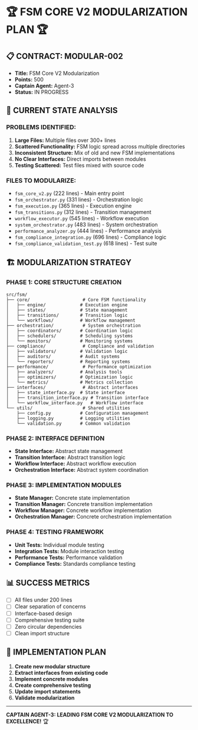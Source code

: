 # 🏆 FSM CORE V2 MODULARIZATION PLAN 🏆

## 📋 **CONTRACT: MODULAR-002**
- **Title:** FSM Core V2 Modularization
- **Points:** 500
- **Captain Agent:** Agent-3
- **Status:** IN PROGRESS

## 🎯 **CURRENT STATE ANALYSIS**

### **PROBLEMS IDENTIFIED:**
1. **Large Files:** Multiple files over 300+ lines
2. **Scattered Functionality:** FSM logic spread across multiple directories
3. **Inconsistent Structure:** Mix of old and new FSM implementations
4. **No Clear Interfaces:** Direct imports between modules
5. **Testing Scattered:** Test files mixed with source code

### **FILES TO MODULARIZE:**
- `fsm_core_v2.py` (222 lines) - Main entry point
- `fsm_orchestrator.py` (331 lines) - Orchestration logic
- `fsm_execution.py` (365 lines) - Execution engine
- `fsm_transitions.py` (312 lines) - Transition management
- `workflow_executor.py` (545 lines) - Workflow execution
- `system_orchestrator.py` (483 lines) - System orchestration
- `performance_analyzer.py` (444 lines) - Performance analysis
- `fsm_compliance_integration.py` (696 lines) - Compliance logic
- `fsm_compliance_validation_test.py` (618 lines) - Test suite

## 🏗️ **MODULARIZATION STRATEGY**

### **PHASE 1: CORE STRUCTURE CREATION**
```
src/fsm/
├── core/                    # Core FSM functionality
│   ├── engine/             # Execution engine
│   ├── states/             # State management
│   ├── transitions/        # Transition logic
│   └── workflows/          # Workflow management
├── orchestration/           # System orchestration
│   ├── coordinators/       # Coordination logic
│   ├── schedulers/         # Scheduling systems
│   └── monitors/           # Monitoring systems
├── compliance/              # Compliance and validation
│   ├── validators/         # Validation logic
│   ├── auditors/           # Audit systems
│   └── reporters/          # Reporting systems
├── performance/             # Performance optimization
│   ├── analyzers/          # Analysis tools
│   ├── optimizers/         # Optimization logic
│   └── metrics/            # Metrics collection
├── interfaces/              # Abstract interfaces
│   ├── state_interface.py  # State interface
│   ├── transition_interface.py # Transition interface
│   └── workflow_interface.py   # Workflow interface
└── utils/                   # Shared utilities
    ├── config.py           # Configuration management
    ├── logging.py          # Logging utilities
    └── validation.py       # Common validation
```

### **PHASE 2: INTERFACE DEFINITION**
- **State Interface:** Abstract state management
- **Transition Interface:** Abstract transition logic
- **Workflow Interface:** Abstract workflow execution
- **Orchestration Interface:** Abstract system coordination

### **PHASE 3: IMPLEMENTATION MODULES**
- **State Manager:** Concrete state implementation
- **Transition Manager:** Concrete transition implementation
- **Workflow Manager:** Concrete workflow implementation
- **Orchestration Manager:** Concrete orchestration implementation

### **PHASE 4: TESTING FRAMEWORK**
- **Unit Tests:** Individual module testing
- **Integration Tests:** Module interaction testing
- **Performance Tests:** Performance validation
- **Compliance Tests:** Standards compliance testing

## 📊 **SUCCESS METRICS**
- [ ] All files under 200 lines
- [ ] Clear separation of concerns
- [ ] Interface-based design
- [ ] Comprehensive testing suite
- [ ] Zero circular dependencies
- [ ] Clean import structure

## 🚀 **IMPLEMENTATION PLAN**
1. **Create new modular structure**
2. **Extract interfaces from existing code**
3. **Implement concrete modules**
4. **Create comprehensive testing**
5. **Update import statements**
6. **Validate modularization**

---

**CAPTAIN AGENT-3: LEADING FSM CORE V2 MODULARIZATION TO EXCELLENCE!** 🏆
